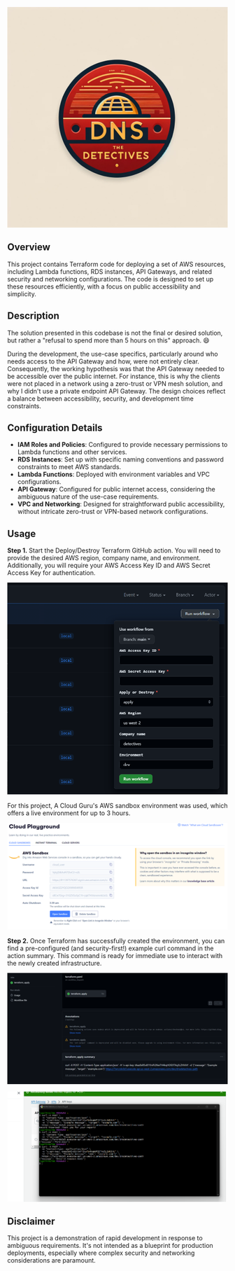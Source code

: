 ![Logo](images/logo.png)

## Overview

This project contains Terraform code for deploying a set of AWS resources, including Lambda functions, RDS instances, API Gateways, and related security and networking configurations. The code is designed to set up these resources efficiently, with a focus on public accessibility and simplicity.

## Description

The solution presented in this codebase is not the final or desired solution, but rather a "refusal to spend more than 5 hours on this" approach. 😄

During the development, the use-case specifics, particularly around who needs access to the API Gateway and how, were not entirely clear. Consequently, the working hypothesis was that the API Gateway needed to be accessible over the public internet. For instance, this is why the clients were not placed in a network using a zero-trust or VPN mesh solution, and why I didn't use a private endpoint API Gateway. The design choices reflect a balance between accessibility, security, and development time constraints.

## Configuration Details

- **IAM Roles and Policies**: Configured to provide necessary permissions to Lambda functions and other services.
- **RDS Instances**: Set up with specific naming conventions and password constraints to meet AWS standards.
- **Lambda Functions**: Deployed with environment variables and VPC configurations.
- **API Gateway**: Configured for public internet access, considering the ambiguous nature of the use-case requirements.
- **VPC and Networking**: Designed for straightforward public accessibility, without intricate zero-trust or VPN-based network configurations.

## Usage

**Step 1.** Start the Deploy/Destroy Terraform GitHub action. You will need to provide the desired AWS region, company name, and environment. Additionally, you will require your AWS Access Key ID and AWS Secret Access Key for authentication.

![Usage Image](images/proof_1.png)

For this project, A Cloud Guru's AWS sandbox environment was used, which offers a live environment for up to 3 hours.

![Usage Image](images/proof_5.png)

**Step 2.** Once Terraform has successfully created the environment, you can find a pre-configured (and security-first!) example curl command in the action summary. This command is ready for immediate use to interact with the newly created infrastructure.

![Usage Image](images/proof_6.png)

![Usage Image](images/proof_4.png)


## Disclaimer

This project is a demonstration of rapid development in response to ambiguous requirements. It's not intended as a blueprint for production deployments, especially where complex security and networking considerations are paramount.
